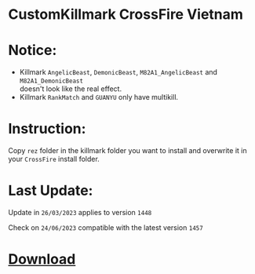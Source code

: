 # CustomKillmark CrossFire Vietnam

# Notice:

- Killmark `AngelicBeast`, `DemonicBeast`, `M82A1_AngelicBeast` and `M82A1_DemonicBeast` <br/> doesn't look like the real effect.
- Killmark `RankMatch` and `GUANYU` only have multikill.

# Instruction:

Copy `rez` folder in the killmark folder you want to install and overwrite it in your `CrossFire` install folder.

# Last Update:

Update in `26/03/2023` applies to version `1448`

Check on `24/06/2023` compatible with the latest version `1457`

# [Download](https://github.com/nta2005/CustomKillmark/releases/download/latest/CustomKillmark.zip)
